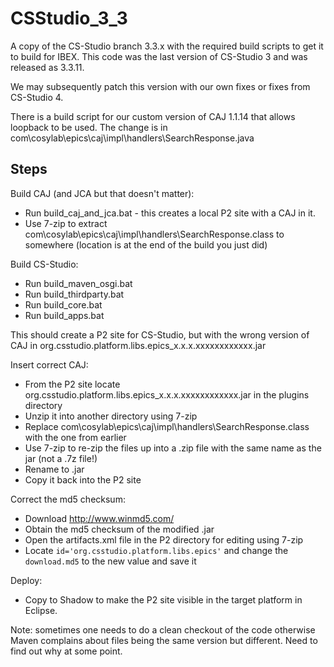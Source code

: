 # CSStudio_3_3

A copy of the CS-Studio branch 3.3.x with the required build scripts to get it to build for IBEX.
This code was the last version of CS-Studio 3 and was released as 3.3.11.

We may subsequently patch this version with our own fixes or fixes from CS-Studio 4.

There is a build script for our custom version of CAJ 1.1.14 that allows loopback to be used.
The change is in com\cosylab\epics\caj\impl\handlers\SearchResponse.java

## Steps

Build CAJ (and JCA but that doesn't matter):

* Run build_caj_and_jca.bat - this creates a local P2 site with a CAJ in it.
* Use 7-zip to extract com\cosylab\epics\caj\impl\handlers\SearchResponse.class to somewhere (location is at the end of the build you just did)

Build CS-Studio:

* Run build_maven_osgi.bat
* Run build_thirdparty.bat
* Run build_core.bat
* Run build_apps.bat

This should create a P2 site for CS-Studio, but with the wrong version of CAJ in org.csstudio.platform.libs.epics_x.x.x.xxxxxxxxxxxx.jar

Insert correct CAJ:

* From the P2 site locate org.csstudio.platform.libs.epics_x.x.x.xxxxxxxxxxxx.jar in the plugins directory
* Unzip it into another directory using 7-zip
* Replace com\cosylab\epics\caj\impl\handlers\SearchResponse.class with the one from earlier
* Use 7-zip to re-zip the files up into a .zip file with the same name as the jar (not a .7z file!)
* Rename to .jar
* Copy it back into the P2 site

Correct the md5 checksum:

* Download http://www.winmd5.com/
* Obtain the md5 checksum of the modified .jar
* Open the artifacts.xml file in the P2 directory for editing using 7-zip
* Locate `id='org.csstudio.platform.libs.epics'` and change the `download.md5` to the new value and save it

Deploy:

* Copy to Shadow to make the P2 site visible in the target platform in Eclipse.

Note: sometimes one needs to do a clean checkout of the code otherwise Maven complains about files being the same version but different. Need to find out why at some point.


